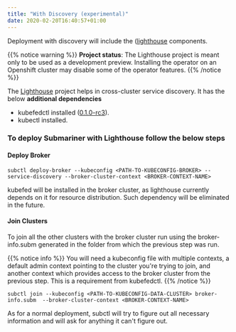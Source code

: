 ```yaml
---
title: "With Discovery (experimental)"
date: 2020-02-20T16:40:57+01:00
---
```



Deployment with discovery will include the ([lighthouse](https://github.com/submariner-io/lighthouse) components.

{{% notice warning %}}
 **Project status**: The Lighthouse project is meant only to be used as a development preview. Installing the operator on an Openshift cluster may disable some of the operator features.
{{% /notice %}}

The [Lighthouse](https://github.com/submariner-io/lighthouse) project helps in cross-cluster service discovery. It has the below **additional dependencies**

- kubefedctl installed ([0.1.0-rc3](https://github.com/kubernetes-sigs/kubefed/releases/tag/v0.1.0-rc3)).
- kubectl installed.

### To deploy Submariner with Lighthouse follow the below steps

#### Deploy Broker

```
subctl deploy-broker --kubeconfig <PATH-TO-KUBECONFIG-BROKER> --service-discovery --broker-cluster-context <BROKER-CONTEXT-NAME>
```

kubefed will be installed in the broker cluster, as lighthouse currently depends on it for resource distribution. Such dependency will be eliminated in the future.

#### Join Clusters

To join all the other clusters with the broker cluster run using the broker-info.subm generated in the folder from which the previous step was run.

{{% notice info %}}
You will need a kubeconfig file with multiple contexts, a default admin context pointing to
the cluster you're trying to join, and another context which provides access to the broker
cluster from the previous step. This is a requirement from kubefedctl.
{{% /notice %}}

```
subctl join --kubeconfig <PATH-TO-KUBECONFIG-DATA-CLUSTER> broker-info.subm  --broker-cluster-context <BROKER-CONTEXT-NAME>
```

As for a normal deployment, subctl will try to figure out all necessary information and will
ask for anything it can't figure out.

